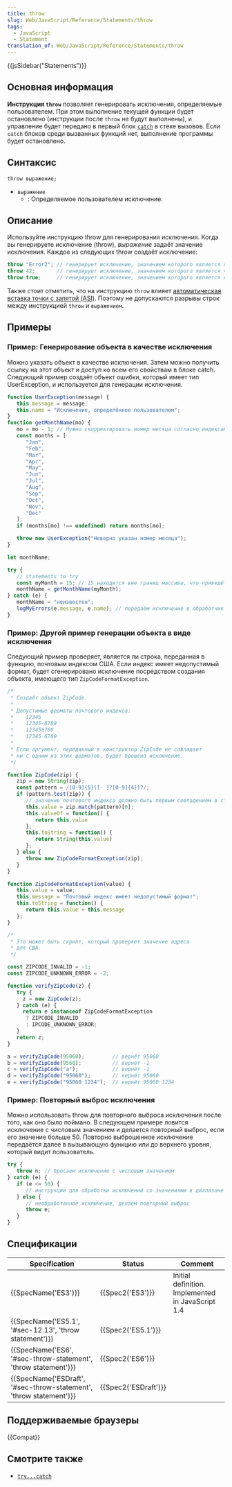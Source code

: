```yaml
---
title: throw
slug: Web/JavaScript/Reference/Statements/throw
tags:
  - JavaScript
  - Statement
translation_of: Web/JavaScript/Reference/Statements/throw
---
```

{{jsSidebar("Statements")}}

## Основная информация

**Инструкция `throw`** позволяет генерировать исключения, определяемые пользователем. При этом выполнение текущей функции будет остановлено (инструкции после `throw` не будут выполнены), и управление будет передано в первый блок [`catch`](/ru/docs/Web/JavaScript/Reference/Statements/try...catch) в стеке вызовов. Если `catch` блоков среди вызванных функций нет, выполнение программы будет остановлено.

## Синтаксис

```
throw выражение;
```

- `выражение`
  - : Определяемое пользователем исключение.

## Описание

Используйте инструкцию throw для генерирования исключения. Когда вы генерируете исключение (throw), _выражение_ задаёт значение исключения. Каждое из следующих throw создаёт исключение:

```js
throw "Error2"; // генерирует исключение, значением которого является строка
throw 42;       // генерирует исключение, значением которого является число 42
throw true;     // генерирует исключение, значением которого является логическое значение true
```

Также стоит отметить, что на инструкцию `throw` влияет [автоматическая вставка точки с запятой (ASI)](/ru/docs/Web/JavaScript/Reference/Lexical_grammar#Automatic_semicolon_insertion). Поэтому не допускаются разрывы строк между инструкцией `throw` и `выражением`.

## Примеры

### Пример: Генерирование объекта в качестве исключения

Можно указать объект в качестве исключения. Затем можно получить ссылку на этот объект и доступ ко всем его свойствам в блоке catch. Следующий пример создаёт объект ошибки, который имеет тип UserException, и используется для генерации исключения.

```js
function UserException(message) {
   this.message = message;
   this.name = "Исключение, определённое пользователем";
}
function getMonthName(mo) {
   mo = mo - 1; // Нужно скорректировать номер месяца согласно индексам массива (1 = Jan, 12 = Dec)
   const months = [
      "Jan",
      "Feb",
      "Mar",
      "Apr",
      "May",
      "Jun",
      "Jul",
      "Aug",
      "Sep",
      "Oct",
      "Nov",
      "Dec"
   ];
   if (months[mo] !== undefined) return months[mo];

   throw new UserException("Неверно указан номер месяца");
}

let monthName;

try {
   // statements to try
   const myMonth = 15; // 15 находится вне границ массива, что приведёт к исключению
   monthName = getMonthName(myMonth);
} catch (e) {
   monthName = "неизвестен";
   logMyErrors(e.message, e.name); // передаём исключение в обработчик ошибок
}
```

### Пример: Другой пример генерации объекта в виде исключения

Следующий пример проверяет, является ли строка, переданная в функцию, почтовым индексом США. Если индекс имеет недопустимый формат, будет сгенерировано исключение посредством создания объекта, имеющего тип `ZipCodeFormatException`.

```js
/*
 * Создаёт объект ZipCode.
 *
 * Допустимые форматы почтового индекса:
 *    12345
 *    12345-6789
 *    123456789
 *    12345 6789
 *
 * Если аргумент, переданный в конструктор ZipCode не совпадает
 * ни с одним из этих форматов, будет брошено исключение.
 */

function ZipCode(zip) {
   zip = new String(zip);
   const pattern = /[0-9]{5}([- ]?[0-9]{4})?/;
   if (pattern.test(zip)) {
      // значение почтового индекса должно быть первым совпадением в строке
      this.value = zip.match(pattern)[0];
      this.valueOf = function() {
         return this.value
      };
      this.toString = function() {
         return String(this.value)
      };
   } else {
      throw new ZipCodeFormatException(zip);
   }
}

function ZipCodeFormatException(value) {
   this.value = value;
   this.message = "Почтовый индекс имеет недопустимый формат";
   this.toString = function() {
      return this.value + this.message
   };
}

/*
 * Это может быть скрипт, который проверяет значение адреса
 * для США.
 */

const ZIPCODE_INVALID = -1;
const ZIPCODE_UNKNOWN_ERROR = -2;

function verifyZipCode(z) {
   try {
     z = new ZipCode(z);
   } catch (e) {
     return e instanceof ZipCodeFormatException
      ? ZIPCODE_INVALID
      : IPCODE_UNKNOWN_ERROR;
   }
   return z;
}

a = verifyZipCode(95060);         // вернёт 95060
b = verifyZipCode(9560);          // вернёт -1
c = verifyZipCode("a");           // вернёт -1
d = verifyZipCode("95060");       // вернёт 95060
e = verifyZipCode("95060 1234");  // вернёт 95060 1234
```

### Пример: Повторный выброс исключения

Можно использовать throw для повторного выброса исключения после того, как оно было поймано. В следующем примере ловится исключение с числовым значением и делается повторный выброс, если его значение больше 50. Повторно выброшенное исключение передаётся далее в вызывающую функцию или до верхнего уровня, который видит пользователь.

```js
try {
   throw n; // бросаем исключение с числовым значением
} catch (e) {
   if (e <= 50) {
      // инструкции для обработки исключений со значениями в диапазоне 1-50
   } else {
      // необработанное исключение, делаем повторный выброс
      throw e;
   }
}
```

## Спецификации

| Specification                                                                            | Status                       | Comment                                           |
| ---------------------------------------------------------------------------------------- | ---------------------------- | ------------------------------------------------- |
| {{SpecName('ES3')}}                                                                 | {{Spec2('ES3')}}         | Initial definition. Implemented in JavaScript 1.4 |
| {{SpecName('ES5.1', '#sec-12.13', 'throw statement')}}                 | {{Spec2('ES5.1')}}     |                                                   |
| {{SpecName('ES6', '#sec-throw-statement', 'throw statement')}}     | {{Spec2('ES6')}}         |                                                   |
| {{SpecName('ESDraft', '#sec-throw-statement', 'throw statement')}} | {{Spec2('ESDraft')}} |                                                   |

## Поддерживаемые браузеры

{{Compat}}

## Смотрите также

- [`try...catch`](/ru/docs/Web/JavaScript/Reference/Statements/try...catch)
